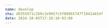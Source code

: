 ```yaml
---
name: develop
sha: d0355971c2b9c2e9657c5f089b5747f1942a654f
date: 2016-10-05T17:28:10-03:00
---
```

